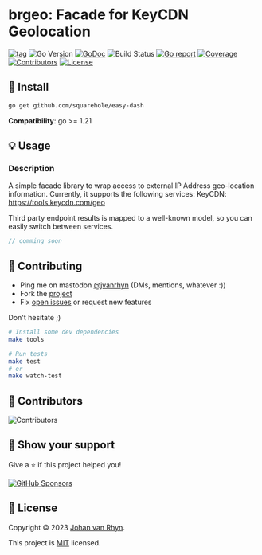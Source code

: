 
# brgeo: Facade for KeyCDN Geolocation

[![tag](https://img.shields.io/github/tag/squarehole/easy-dash.svg)](https://github.com/squarehole/easy-dash/releases)
![Go Version](https://img.shields.io/badge/Go-%3E%3D%201.21-%23007d9c)
[![GoDoc](https://godoc.org/github.com/squarehole/easy-dash?status.svg)](https://pkg.go.dev/github.com/squarehole/easy-dash)
![Build Status](https://github.com/squarehole/easy-dash/actions/workflows/test.yml/badge.svg)
[![Go report](https://goreportcard.com/badge/github.com/squarehole/easy-dash)](https://goreportcard.com/report/github.com/squarehole/easy-dash)
[![Coverage](https://img.shields.io/codecov/c/github/squarehole/easy-dash)](https://codecov.io/gh/squarehole/easy-dash)
[![Contributors](https://img.shields.io/github/contributors/squarehole/easy-dash)](https://github.com/squarehole/easy-dash/graphs/contributors)
[![License](https://img.shields.io/github/license/squarehole/easy-dash)](./LICENSE)




## 🚀 Install

```sh
go get github.com/squarehole/easy-dash
```

**Compatibility**: go >= 1.21


## 💡 Usage

### Description

A simple facade library to wrap access to external IP Address geo-location information. Currently, it supports the following services:
KeyCDN: https://tools.keycdn.com/geo

Third party endpoint results is mapped to a well-known model, so you can easily switch between services.

```go
// comming soon
```


## 🤝 Contributing

- Ping me on mastodon [@jvanrhyn](https://mastodon.world/@jvanrhyn) (DMs, mentions, whatever :))
- Fork the [project](https://github.com/squarehole/easy-dash)
- Fix [open issues](https://github.com/squarehole/easy-dash/issues) or request new features

Don't hesitate ;)

```bash
# Install some dev dependencies
make tools

# Run tests
make test
# or
make watch-test
```

## 👤 Contributors

![Contributors](https://contrib.rocks/image?repo=squarehole/easy-dash)

## 💫 Show your support

Give a ⭐️ if this project helped you!

[![GitHub Sponsors](https://img.shields.io/github/sponsors/jvanrhyn?style=for-the-badge)](https://github.com/sponsors/jvanrhyn)

## 📝 License

Copyright © 2023 [Johan van Rhyn](https://github.com/jvanrhyn).

This project is [MIT](./LICENSE) licensed.
